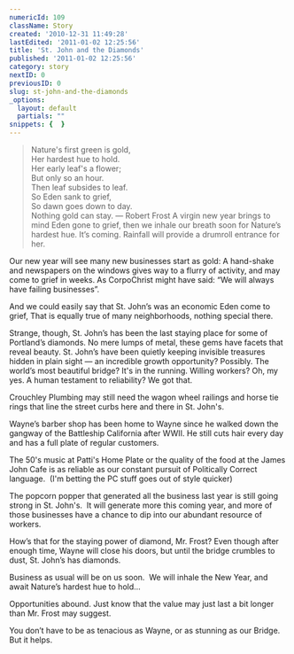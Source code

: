 ```yaml
---
numericId: 109
className: Story
created: '2010-12-31 11:49:28'
lastEdited: '2011-01-02 12:25:56'
title: 'St. John and the Diamonds'
published: '2011-01-02 12:25:56'
category: story
nextID: 0
previousID: 0
slug: st-john-and-the-diamonds
_options:
  layout: default
  partials: ""
snippets: {  }
---
```

>  Nature's first green is gold,&#8232;  
> Her hardest hue to hold.&#8232;  
> Her early leaf's a flower;&#8232;  
> But only so an hour.&#8232;  
> Then leaf subsides to leaf.&#8232;  
> So Eden sank to grief,  
> So dawn goes down to day.&#8232;  
> Nothing gold can stay. &mdash; Robert Frost A virgin new year brings to mind Eden gone to grief, then we inhale our breath soon for Nature&rsquo;s hardest hue. It&rsquo;s coming. Rainfall will provide a drumroll entrance for her.

Our new year will see many new businesses start as gold: A hand-shake and newspapers on the windows gives way to a flurry of activity, and may come to grief in weeks. As CorpoChrist might have said: &ldquo;We will always have failing businesses&rdquo;.  
  
And we could easily say that St. John&rsquo;s was an economic Eden come to grief, That is equally true of many neighborhoods, nothing special there.

Strange, though, St. John&rsquo;s has been the last staying place for some of Portland&rsquo;s diamonds. No mere lumps of metal, these gems have facets that reveal beauty. St. John&rsquo;s have been quietly keeping invisible treasures hidden in plain sight &mdash; an incredible growth opportunity? Possibly. The world&rsquo;s most beautiful bridge? It's in the running. Willing workers? Oh, my yes. A human testament to reliability? We got that.

Crouchley Plumbing may still need the wagon wheel railings and horse tie rings that line the street curbs here and there in St. John's.

Wayne&rsquo;s barber shop has been home to Wayne since he walked down the gangway of the Battleship California after WWII. He still cuts hair every day and has a full plate of regular customers.

The 50's music at Patti's Home Plate or&nbsp;the quality of the food at the James John Cafe is as reliable as our constant pursuit of Politically Correct language. &nbsp;(I'm betting the PC stuff goes out of style quicker)

The popcorn popper that generated all the business last year is still going strong in St. John's. &nbsp;It will generate more this coming year, and more of those businesses have a chance to dip into our abundant resource of workers.

How&rsquo;s that for the staying power of diamond, Mr. Frost? Even though after enough time, Wayne will close his doors, but until the bridge crumbles to dust, St. John&rsquo;s has diamonds.

Business as usual will be on us soon. &nbsp;We will inhale the New Year, and await Nature&rsquo;s hardest hue to hold...

Opportunities abound. Just know that the value may just last a bit longer than Mr. Frost may suggest.

You don&rsquo;t have to be as tenacious as Wayne, or as stunning as our Bridge. But it helps.&nbsp;&nbsp;

